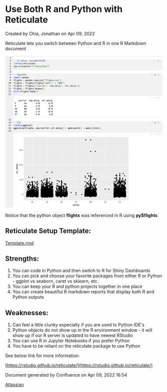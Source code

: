 Use Both R and Python with Reticulate
==============================================================

Created by Chia, Jonathan on Apr 09, 2022

Reticulate lets you switch between Python and R in one R Markdown document

![](attachments/95650210/95650212.png)

Notice that the python object **flights** was referenced in R using **py$flights** 

Reticulate Setup Template:
--------------------------

[Template.rmd](/download/attachments/95650210/reticulate.rmd)

  

Strengths:
----------

1.  You can code in Python and then switch to R for Shiny Dashboards
2.  You can pick and choose your favorite packages from either R or Python - ggplot vs seaborn, caret vs sklearn, etc.
3.  You can keep your R and python projects together in one place
4.  You can create beautiful R markdown reports that display both R and Python outputs

Weaknesses:
-----------

1.  Can feel a little clunky especially if you are used to Python IDE's
2.  Python objects do not show up in the R environment window - it will show up if our R server is updated to have newest RStudio
3.  You can use R in Jupyter Notebooks if you prefer Python
4.  You have to be reliant on the reticulate package to use Python

  

See below link for more information:

[https://rstudio.github.io/reticulate/](https://rstudio.github.io/reticulate/)





Document generated by Confluence on Apr 09, 2022 16:54

[Atlassian](http://www.atlassian.com/)
